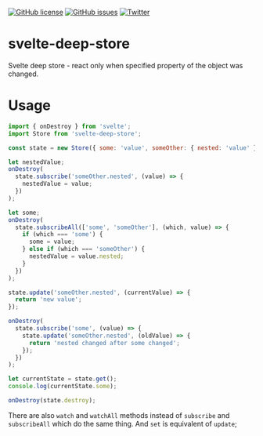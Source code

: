 [![GitHub license](https://img.shields.io/github/license/neuronetio/svelte-deep-store?style=flat-square)](https://github.com/neuronetio/svelte-deep-store/blob/master/LICENSE)
[![GitHub issues](https://img.shields.io/github/issues/neuronetio/svelte-deep-store)](https://github.com/neuronetio/svelte-deep-store/issues)
[![Twitter](https://img.shields.io/twitter/url/https/github.com/neuronetio/svelte-deep-store)](https://twitter.com/intent/tweet?text=Wow:&url=https%3A%2F%2Fgithub.com%2Fneuronetio%2Fsvelte-deep-store)

# svelte-deep-store

Svelte deep store - react only when specified property of the object was changed.

# Usage

```javascript
import { onDestroy } from 'svelte';
import Store from 'svelte-deep-store';

const state = new Store({ some: 'value', someOther: { nested: 'value' } });

let nestedValue;
onDestroy(
  state.subscribe('someOther.nested', (value) => {
    nestedValue = value;
  })
);

let some;
onDestroy(
  state.subscribeAll(['some', 'someOther'], (which, value) => {
    if (which === 'some') {
      some = value;
    } else if (which === 'someOther') {
      nestedValue = value.nested;
    }
  })
);

state.update('someOther.nested', (currentValue) => {
  return 'new value';
});

onDestroy(
  state.subscribe('some', (value) => {
    state.update('someOther.nested', (oldValue) => {
      return 'nested changed after some changed';
    });
  })
);

let currentState = state.get();
console.log(currentState.some);

onDestroy(state.destroy);
```

There are also `watch` and `watchAll` methods instead of `subscribe` and `subscribeAll` which do the same thing.
And `set` is equivalent of `update`;
